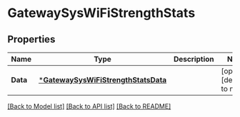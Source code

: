 # GatewaySysWiFiStrengthStats

## Properties
Name | Type | Description | Notes
------------ | ------------- | ------------- | -------------
**Data** | [***GatewaySysWiFiStrengthStatsData**](GatewaySysWiFiStrengthStats_data.md) |  | [optional] [default to null]

[[Back to Model list]](../README.md#documentation-for-models) [[Back to API list]](../README.md#documentation-for-api-endpoints) [[Back to README]](../README.md)

